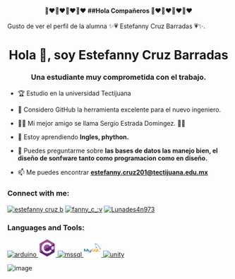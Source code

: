 
<h4 align="center">🤍❤🤍❤🤍❤🤍❤ ##Hola Compañeros 🤍❤🤍❤🤍❤🤍❤</h4>
Gusto de ver el perfil de la alumna  ✨💗 Estefanny Cruz Barradas 💗✨. 

<h1 align="center">Hola 👋, soy Estefanny Cruz Barradas</h1>
<h3 align="center">Una estudiante muy comprometida con el trabajo.</h3>

- 🏆 Estudio en la universidad Tectijuana

- 🤔 Considero GitHub la herramienta excelente para el nuevo ingeniero.

- 🐙🦑 Mi mejor amigo se llama Sergio Estrada Domingez. 🐙🦑  

- 🌱 Estoy aprendiendo **Ingles, phython.**

- 💬 Puedes preguntarme sobre **las bases de datos las manejo bien, el diseño de sonfware tanto como programacion como en diseño.**

- 📫 Me puedes encontrar **estefanny.cruz201@tectijuana.edu.mx**

<h3 align="left">Connect with me:</h3>
<p align="left">
<a href="https://fb.com/estefanny cruz b" target="blank"><img align="center" src="https://raw.githubusercontent.com/rahuldkjain/github-profile-readme-generator/master/src/images/icons/Social/facebook.svg" alt="estefanny cruz b" height="30" width="40" /></a>
<a href="https://instagram.com/fanny_c_:v" target="blank"><img align="center" src="https://raw.githubusercontent.com/rahuldkjain/github-profile-readme-generator/master/src/images/icons/Social/instagram.svg" alt="fanny_c_:v" height="30" width="40" /></a>
<a href="https://discord.gg/Lunades4n973" target="blank"><img align="center" src="https://raw.githubusercontent.com/rahuldkjain/github-profile-readme-generator/master/src/images/icons/Social/discord.svg" alt="Lunades4n973" height="30" width="40" /></a>
</p>

<h3 align="left">Languages and Tools:</h3>
<p align="left"> <a href="https://www.arduino.cc/" target="_blank" rel="noreferrer"> <img src="https://cdn.worldvectorlogo.com/logos/arduino-1.svg" alt="arduino" width="40" height="40"/> </a> <a href="https://www.w3schools.com/cs/" target="_blank" rel="noreferrer"> <img src="https://raw.githubusercontent.com/devicons/devicon/master/icons/csharp/csharp-original.svg" alt="csharp" width="40" height="40"/> </a> <a href="https://www.microsoft.com/en-us/sql-server" target="_blank" rel="noreferrer"> <img src="https://www.svgrepo.com/show/303229/microsoft-sql-server-logo.svg" alt="mssql" width="40" height="40"/> </a> <a href="https://www.mysql.com/" target="_blank" rel="noreferrer"> <img src="https://raw.githubusercontent.com/devicons/devicon/master/icons/mysql/mysql-original-wordmark.svg" alt="mysql" width="40" height="40"/> </a> <a href="https://unity.com/" target="_blank" rel="noreferrer"> <img src="https://www.vectorlogo.zone/logos/unity3d/unity3d-icon.svg" alt="unity" width="40" height="40"/> </a> </p>


![image](https://user-images.githubusercontent.com/71289132/217960162-d37f8bef-036a-4c84-a1cf-6a0935031180.png)





